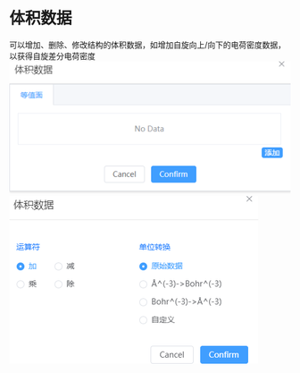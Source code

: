 # 体积数据

可以增加、删除、修改结构的体积数据，如增加自旋向上/向下的电荷密度数据，以获得自旋差分电荷密度
![qstudio_manual_settings_volumedata](../../nested/qstudio_manual_settings_volumedata.png)
![qstudio_manual_settings_volumedata2](../../nested/qstudio_manual_settings_volumedata2.png)